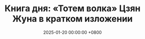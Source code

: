 ---
title: "Книга дня: «Тотем волка» Цзян Жуна в кратком изложении"
description: >-
  Роман «Тотем волка» Цзян Жуна, основанный на личном опыте автора, рассказывает о молодом китайце Чэнь Чжэне, который в 1960-х годах во время Культурной революции отправляется в степи Внутренней Монголии. Там он живёт среди кочевников, изучая их связь с природой и волками, которые становятся символом свободы, силы и выживания. Через дружбу с монгольским старцем и наблюдения за волчьей стаей Чэнь постигает глубокие уроки о балансе между человеком и природой, а также о разрушительных последствиях вмешательства в экосистему. Погрузитесь в историю Китая и природы с книгой "Тотем волка"! Узнайте о жизни кочевников и волков. Читайте обзор!
date: 2025-01-20 00:00:00 +0800
categories: [Мышление, Конспекты-книг]
tags:
  [
    тотем-волка,
    цзян-жун,
    китайская-литература,
    природа,
    история-китая,
    кочевая-культура,
    экология,
    культурная-революция,
    волки,
    человеческие-отношения,
    исторический-роман,
    монгольская-культура
  ]
image: 
alt: Обзор книги Тотем волка Цзян Жун
fallback:
  - 
  -
---